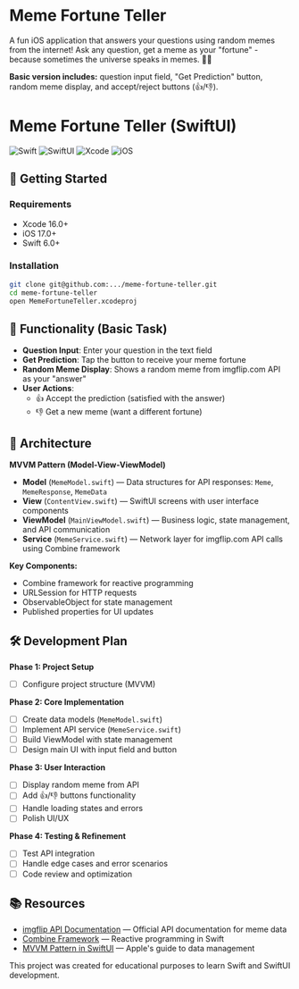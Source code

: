 # Meme Fortune Teller

A fun iOS application that answers your questions using random memes from the internet! Ask any question, get a meme as your "fortune" - because sometimes the universe speaks in memes. 🔮✨

**Basic version includes:** question input field, "Get Prediction" button, random meme display, and accept/reject buttons (👍/👎).

# Meme Fortune Teller (SwiftUI)

![Swift](https://img.shields.io/badge/Swift-6.0-orange.svg)
![SwiftUI](https://img.shields.io/badge/SwiftUI-iOS%2018-blue.svg)
![Xcode](https://img.shields.io/badge/Xcode-16.0-blue.svg)
![iOS](https://img.shields.io/badge/iOS-17.0%2B-green.svg)

## 🚀 Getting Started

### Requirements
- Xcode 16.0+
- iOS 17.0+
- Swift 6.0+

### Installation
```bash
git clone git@github.com:.../meme-fortune-teller.git
cd meme-fortune-teller
open MemeFortuneTeller.xcodeproj
```

## 🧩 Functionality (Basic Task)

- **Question Input**: Enter your question in the text field
- **Get Prediction**: Tap the button to receive your meme fortune
- **Random Meme Display**: Shows a random meme from imgflip.com API as your "answer"
- **User Actions**: 
  - 👍 Accept the prediction (satisfied with the answer)
  - 👎 Get a new meme (want a different fortune)

## 📱 Architecture

**MVVM Pattern (Model-View-ViewModel)**

- **Model** (`MemeModel.swift`) — Data structures for API responses: `Meme`, `MemeResponse`, `MemeData`
- **View** (`ContentView.swift`) — SwiftUI screens with user interface components
- **ViewModel** (`MainViewModel.swift`) — Business logic, state management, and API communication
- **Service** (`MemeService.swift`) — Network layer for imgflip.com API calls using Combine framework

**Key Components:**
- Combine framework for reactive programming
- URLSession for HTTP requests
- ObservableObject for state management
- Published properties for UI updates

## 🛠 Development Plan

**Phase 1: Project Setup**
- [ ] Configure project structure (MVVM)

**Phase 2: Core Implementation**
- [ ] Create data models (`MemeModel.swift`)
- [ ] Implement API service (`MemeService.swift`)
- [ ] Build ViewModel with state management
- [ ] Design main UI with input field and button

**Phase 3: User Interaction**
- [ ] Display random meme from API
- [ ] Add 👍/👎 buttons functionality
- [ ] Handle loading states and errors
- [ ] Polish UI/UX

**Phase 4: Testing & Refinement**
- [ ] Test API integration
- [ ] Handle edge cases and error scenarios
- [ ] Code review and optimization

## 📚 Resources

- [imgflip API Documentation](https://imgflip.com/api) — Official API documentation for meme data
- [Combine Framework](https://developer.apple.com/documentation/combine) — Reactive programming in Swift
- [MVVM Pattern in SwiftUI](https://developer.apple.com/documentation/swiftui/managing-model-data-in-your-app) — Apple's guide to data management

This project was created for educational purposes to learn Swift and SwiftUI development.
